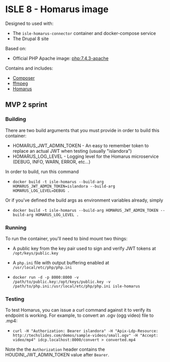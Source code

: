 # ISLE 8 - Homarus image

Designed to used with:

* The `isle-homarus-connector` container and docker-compose service
* The Drupal 8 site

Based on:

* Official PHP Apache image: [php:7.4.3-apache](https://hub.docker.com/layers/php/library/php/7.4.3-apache/images/sha256-48dde1707d7dca2b701aa230344c58cb8ec5b0ce8e9dbceced65bec5ccd7d1d0?context=explore)

Contains and includes:

* [Composer](https://getcomposer.org/)
* [ffmpeg](https://packages.debian.org/buster/ffmpeg)
* [Homarus](https://github.com/Islandora/Crayfish/tree/dev/Homarus)

## MVP 2 sprint

### Building

There are two build arguments that you must provide in order to build this container:

* HOMARUS_JWT_ADMIN_TOKEN - An easy to remember token to replace an actual JWT when testing (usually "islandora")
* HOMARUS_LOG_LEVEL - Logging level for the Homarus microservice (DEBUG, INFO, WARN, ERROR, etc...)

In order to build, run this command

* `docker build -t isle-homarus --build-arg HOMARUS_JWT_ADMIN_TOKEN=islandora --build-arg HOMARUS_LOG_LEVEL=DEBUG .`

Or if you've defined the build args as environment variables already, simply

* `docker build -t isle-homarus --build-arg HOMARUS_JWT_ADMIN_TOKEN --build-arg HOMARUS_LOG_LEVEL .`

### Running

To run the container, you'll need to bind mount two things:

* A public key from the key pair used to sign and verify JWT tokens at `/opt/keys/public.key`
* A `php.ini` file with output buffering enabled at `/usr/local/etc/php/php.ini`

* `docker run -d -p 8000:8000 -v /path/to/public.key:/opt/keys/public.key -v /path/to/php.ini:/usr/local/etc/php/php.ini isle-homarus`

### Testing

To test Homarus, you can issue a curl command against it to verify its endpoint is working.  For example, to convert an .ogv (ogg video) file to .mp4:

* `curl -H "Authorization: Bearer islandora" -H "Apix-Ldp-Resource: http://techslides.com/demos/sample-videos/small.ogv" -H "Accept: video/mp4" idcp.localhost:8000/convert > converted.mp4`

Note the the `Authorization` header contains the HOUDINI_JWT_ADMIN_TOKEN value after `Bearer`.
